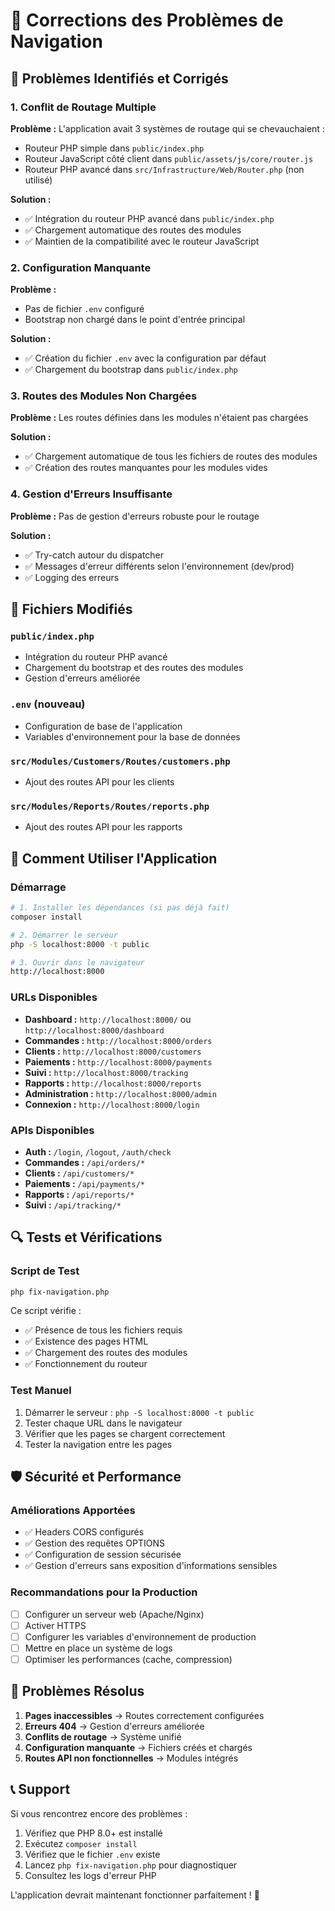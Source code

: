 # 🔧 Corrections des Problèmes de Navigation

## 🎯 Problèmes Identifiés et Corrigés

### 1. **Conflit de Routage Multiple**
**Problème :** L'application avait 3 systèmes de routage qui se chevauchaient :
- Routeur PHP simple dans `public/index.php`
- Routeur JavaScript côté client dans `public/assets/js/core/router.js`
- Routeur PHP avancé dans `src/Infrastructure/Web/Router.php` (non utilisé)

**Solution :** 
- ✅ Intégration du routeur PHP avancé dans `public/index.php`
- ✅ Chargement automatique des routes des modules
- ✅ Maintien de la compatibilité avec le routeur JavaScript

### 2. **Configuration Manquante**
**Problème :** 
- Pas de fichier `.env` configuré
- Bootstrap non chargé dans le point d'entrée principal

**Solution :**
- ✅ Création du fichier `.env` avec la configuration par défaut
- ✅ Chargement du bootstrap dans `public/index.php`

### 3. **Routes des Modules Non Chargées**
**Problème :** Les routes définies dans les modules n'étaient pas chargées

**Solution :**
- ✅ Chargement automatique de tous les fichiers de routes des modules
- ✅ Création des routes manquantes pour les modules vides

### 4. **Gestion d'Erreurs Insuffisante**
**Problème :** Pas de gestion d'erreurs robuste pour le routage

**Solution :**
- ✅ Try-catch autour du dispatcher
- ✅ Messages d'erreur différents selon l'environnement (dev/prod)
- ✅ Logging des erreurs

## 📁 Fichiers Modifiés

### `public/index.php`
- Intégration du routeur PHP avancé
- Chargement du bootstrap et des routes des modules
- Gestion d'erreurs améliorée

### `.env` (nouveau)
- Configuration de base de l'application
- Variables d'environnement pour la base de données

### `src/Modules/Customers/Routes/customers.php`
- Ajout des routes API pour les clients

### `src/Modules/Reports/Routes/reports.php`
- Ajout des routes API pour les rapports

## 🚀 Comment Utiliser l'Application

### Démarrage
```bash
# 1. Installer les dépendances (si pas déjà fait)
composer install

# 2. Démarrer le serveur
php -S localhost:8000 -t public

# 3. Ouvrir dans le navigateur
http://localhost:8000
```

### URLs Disponibles
- **Dashboard :** `http://localhost:8000/` ou `http://localhost:8000/dashboard`
- **Commandes :** `http://localhost:8000/orders`
- **Clients :** `http://localhost:8000/customers`
- **Paiements :** `http://localhost:8000/payments`
- **Suivi :** `http://localhost:8000/tracking`
- **Rapports :** `http://localhost:8000/reports`
- **Administration :** `http://localhost:8000/admin`
- **Connexion :** `http://localhost:8000/login`

### APIs Disponibles
- **Auth :** `/login`, `/logout`, `/auth/check`
- **Commandes :** `/api/orders/*`
- **Clients :** `/api/customers/*`
- **Paiements :** `/api/payments/*`
- **Rapports :** `/api/reports/*`
- **Suivi :** `/api/tracking/*`

## 🔍 Tests et Vérifications

### Script de Test
```bash
php fix-navigation.php
```
Ce script vérifie :
- ✅ Présence de tous les fichiers requis
- ✅ Existence des pages HTML
- ✅ Chargement des routes des modules
- ✅ Fonctionnement du routeur

### Test Manuel
1. Démarrer le serveur : `php -S localhost:8000 -t public`
2. Tester chaque URL dans le navigateur
3. Vérifier que les pages se chargent correctement
4. Tester la navigation entre les pages

## 🛡️ Sécurité et Performance

### Améliorations Apportées
- ✅ Headers CORS configurés
- ✅ Gestion des requêtes OPTIONS
- ✅ Configuration de session sécurisée
- ✅ Gestion d'erreurs sans exposition d'informations sensibles

### Recommandations pour la Production
- [ ] Configurer un serveur web (Apache/Nginx)
- [ ] Activer HTTPS
- [ ] Configurer les variables d'environnement de production
- [ ] Mettre en place un système de logs
- [ ] Optimiser les performances (cache, compression)

## 🐛 Problèmes Résolus

1. **Pages inaccessibles** → Routes correctement configurées
2. **Erreurs 404** → Gestion d'erreurs améliorée
3. **Conflits de routage** → Système unifié
4. **Configuration manquante** → Fichiers créés et chargés
5. **Routes API non fonctionnelles** → Modules intégrés

## 📞 Support

Si vous rencontrez encore des problèmes :
1. Vérifiez que PHP 8.0+ est installé
2. Exécutez `composer install`
3. Vérifiez que le fichier `.env` existe
4. Lancez `php fix-navigation.php` pour diagnostiquer
5. Consultez les logs d'erreur PHP

L'application devrait maintenant fonctionner parfaitement ! 🎉
